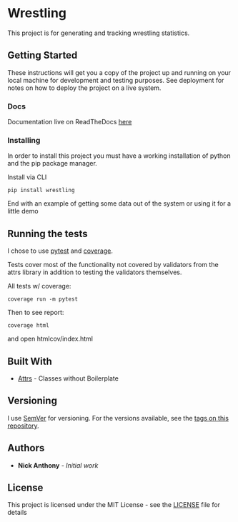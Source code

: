 # Wrestling

This project is for generating and tracking wrestling statistics.

## Getting Started

These instructions will get you a copy of the project up and running on your local machine for development and testing purposes. See deployment for notes on how to deploy the project on a live system.

### Docs
Documentation live on ReadTheDocs [here](https://wrestling.readthedocs.io/en/latest/source/wrestling.html#module-wrestling)

### Installing

In order to install this project you must have a working installation of python and the pip package manager.

Install via CLI

```
pip install wrestling
```

End with an example of getting some data out of the system or using it for a little demo

## Running the tests

I chose to use [pytest](https://docs.pytest.org/en/stable/) and [coverage](https://coverage.readthedocs.io/en/coverage-5.2.1/#).

Tests cover most of the functionality not covered by validators from the attrs library in addition to testing the validators themselves.

All tests w/ coverage:
```
coverage run -m pytest
```

Then to see report:
```
coverage html
```
and open htmlcov/index.html


## Built With

* [Attrs](https://www.attrs.org/en/stable/) - Classes without Boilerplate


## Versioning

I use [SemVer](http://semver.org/) for versioning. For the versions available, see the [tags on this repository](https://github.com/nanthony007/wrestling/tags). 

## Authors

* **Nick Anthony** - *Initial work* 

## License

This project is licensed under the MIT License - see the [LICENSE](LICENSE) file for details
